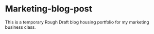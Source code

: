 # Marketing-blog-post

This is a temporary Rough Draft blog housing portfolio for my marketing business class.
